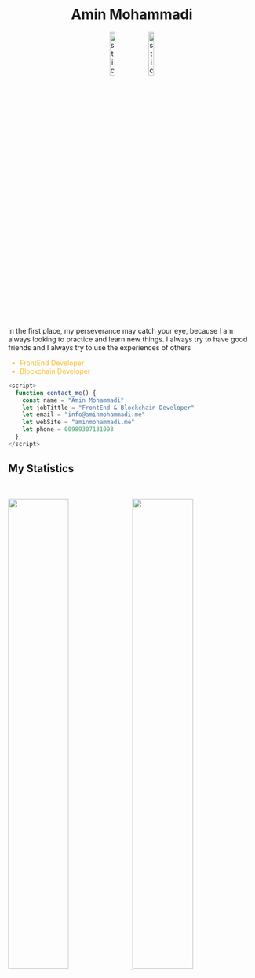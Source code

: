<h1 align="center">
  <b>Amin Mohammadi</b>
</h1>


<p align="center">
    <img style="width: 15%;" src="https://aminmohammadi.me/github/sticker-hi.webp" alt="sticker">
    <img style="width: 15%;" src="https://aminmohammadi.me/github/sticker.webp" alt="sticker">
  </p>


in the first place, my perseverance may catch your eye, because I am always looking to practice and learn new things. I always try to have good friends and I always try to use the experiences of others


<ul style="color: #f9bc2f !important">
            <li style="color: #f9bc2f !important">FrontEnd Developer</li>
            <li  style="color: #f9bc2f !important">Blockchain Developer</li>
          </ul>



```javascript
<script>
  function contact_me() {
    const name = "Amin Mohammadi"
    let jobTittle = "FrontEnd & Blockchain Developer"
    let email = "info@aminmohammadi.me"
    let webSite = "aminmohammadi.me"
    let phone = 00989307131093
  }
</script>
```





## My Statistics

<br/>
<p align="left">
  <a href="https://aminmohammadi.me/">
  <img width="49.5%" src="https://github-readme-stats.vercel.app/api?username=amineshon&show_icons=true&theme=gruvbox&hide_border=true" />
    <img width="49.5%" src="https://github-readme-streak-stats.herokuapp.com/?user=amineshon&theme=gruvbox&hide_border=true" />
  </a>
</p>
<br>




